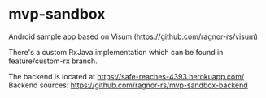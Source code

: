 # mvp-sandbox
Android sample app based on Visum (https://github.com/ragnor-rs/visum)

There's a custom RxJava implementation which can be found in feature/custom-rx branch.

The backend is located at https://safe-reaches-4393.herokuapp.com/
Backend sources: https://github.com/ragnor-rs/mvp-sandbox-backend
